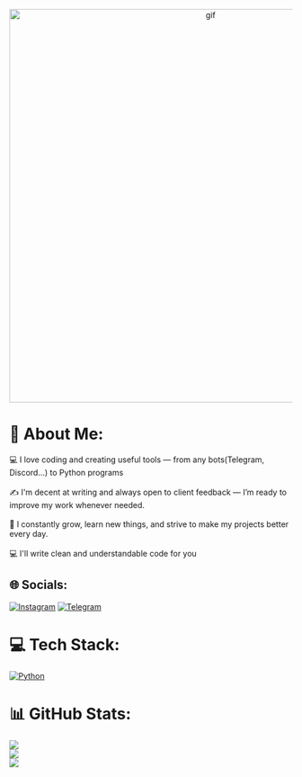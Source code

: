 <p align="center">
  <img src="https://media4.giphy.com/media/v1.Y2lkPTc5MGI3NjExcWRjcDh6M25sdXU3eGdiMmJvazR2MXMyYnNkeTJicXFmdWIzOG95eiZlcD12MV9pbnRlcm5hbF9naWZfYnlfaWQmY3Q9Zw/d7Mqutgkf1S8DqP1pC/giphy.gif" alt="gif" width="700" />
</p>

# 💫 About Me:
💻 I love coding and creating useful tools — from any bots(Telegram, Discord...) to Python programs<br><br>✍️ I'm decent at writing and always open to client feedback — I’m ready to improve my work whenever needed.<br><br>🚀 I constantly grow, learn new things, and strive to make my projects better every day.<br><br>💻 I'll write clean and understandable code for you


## 🌐 Socials:
[![Instagram](https://img.shields.io/badge/Instagram-E4405F?style=for-the-badge&logo=instagram&logoColor=white)](https://instagram.com/wolfremmii) 
[![Telegram](https://img.shields.io/badge/Telegram-2CA5E0?style=for-the-badge&logo=telegram&logoColor=white)](https://t.me/wolfremmi) 

# 💻 Tech Stack:
[![Python](https://img.shields.io/badge/python-3670A0?style=for-the-badge&logo=python&logoColor=ffdd54)](https://youtu.be/xvFZjo5PgG0?si=TwaG9UBhifYMzn4r)
# 📊 GitHub Stats:
![](https://github-readme-stats.vercel.app/api?username=wolfremmii&theme=dark&hide_border=false&include_all_commits=false&count_private=false)<br/>
![](https://nirzak-streak-stats.vercel.app/?user=wolfremmii&theme=dark&hide_border=false)<br/>
![](https://github-readme-stats.vercel.app/api/top-langs/?username=wolfremmii&theme=dark&hide_border=false&include_all_commits=false&count_private=false&layout=compact)
